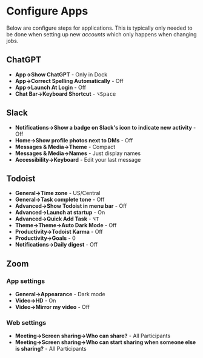 # Configure Apps

Below are configure steps for applications. This is typically only needed to be
done when setting up new _accounts_ which only happens when changing jobs.

## ChatGPT

- **App->Show ChatGPT** - Only in Dock
- **App->Correct Spelling Automatically** - Off
- **App->Launch At Login** - Off
- **Chat Bar->Keyboard Shortcut** - <kbd>⌥Space</kbd>

## Slack

- **Notifications->Show a badge on Slack's icon to indicate new activity** - Off
- **Home->Show profile photos next to DMs** - Off
- **Messages & Media->Theme** - Compact
- **Messages & Media->Names** - Just display names
- **Accessibility->Keyboard** - Edit your last message

## Todoist

- **General->Time zone** - US/Central
- **General->Task complete tone** - Off
- **Advanced->Show Todoist in menu bar** - Off
- **Advanced->Launch at startup** - On
- **Advanced->Quick Add Task** - <kbd>⌥T</kbd>
- **Theme->Theme->Auto Dark Mode** - Off
- **Productivity->Todoist Karma** - Off
- **Productivity->Goals** - 0
- **Notifications->Daily digest** - Off

## Zoom

### App settings

- **General->Appearance** - Dark mode
- **Video->HD** - On
- **Video->Mirror my video** - Off

### Web settings

- **Meeting->Screen sharing->Who can share?** - All Participants
- **Meeting->Screen sharing->Who can start sharing when someone else is
  sharing?** - All Participants
